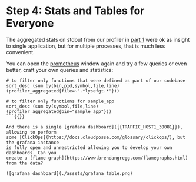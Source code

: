 # Step 4: Stats and Tables for Everyone
The aggregated stats on stdout from our profiler in [part 1](https://killercoda.com/wozniakjan/course/killercoda/part1)
were ok as insight to single application, but for multiple processes, that is much less convenient.

You can open the [prometheus]({{TRAFFIC_HOST1_30080}}) window again and try a few queries or even better,
craft your own queries and statistics:
```
# to filter only functions that were defined as part of our codebase
sort_desc (sum by(bin,pid,symbol,file,line)(profiler_aggregated{file=~".*lysefgt.*"}))

# to filter only functions for sample_app 
sort_desc (sum by(symbol,file,line)(profiler_aggregated{bin="sample_app"}))
```{{}}

And there is a single [grafana dashboard]({{TRAFFIC_HOST1_30081}}), allowing to perform
some [ClickOps](https://docs.cloudposse.com/glossary/clickops/), but the grafana instance
is fully open and unrestricted allowing you to develop your own dashboards. Can you
create a [flame graph](https://www.brendangregg.com/flamegraphs.html) from the data?

![grafana dashboard](./assets/grafana_table.png)
